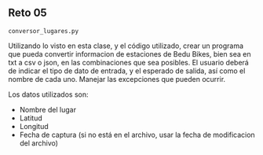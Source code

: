 ## Reto 05

`conversor_lugares.py`

Utilizando lo visto en esta clase, y el código utilizado, crear un programa que pueda convertir informacion de estaciones de Bedu Bikes, bien sea en txt a csv o json, en las combinaciones que sea posibles.
El usuario deberá de indicar el tipo de dato de entrada, y el esperado de salida, así como el nombre de cada uno. Manejar las excepciones que pueden ocurrir.

Los datos utilizados son:
* Nombre del lugar
* Latitud
* Longitud
* Fecha de captura (si no está en el archivo, usar la fecha de modificacion del archivo)
